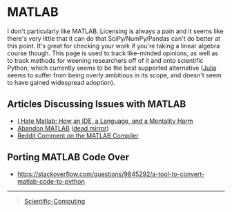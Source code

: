 MATLAB
======

I don't particularly like MATLAB. Licensing is always a pain and it seems like there's very little that it can do that SciPy/NumPy/Pandas can't do better at this point. It's great for checking your work if you're taking a linear algebra course though. This page is used to track like-minded opinions, as well as to track methods for weening researchers off of it and onto scientific Python, which currently seems to be the best supported alternative ([Julia](https://julialang.org/) seems to suffer from being overly ambitious in its scope, and doesn't seem to have gained widespread adoption).



Articles Discussing Issues with MATLAB
--------------------------------------

-   [I Hate Matlab: How an IDE, a Language, and a Mentality Harm](https://neuroplausible.com/matlab)
-   [Abandon MATLAB](https://web.archive.org/web/20150309010416/https://abandonmatlab.wordpress.com/) ([dead mirror](https://www.robertjacobson.dev/AbandonMatlab))
-   [Reddit Comment on the MATLAB Compiler](https://www.reddit.com/r/programming/comments/livmm/matlabs_function_syntax_is_abysmal/c2t5l0j/)

Porting MATLAB Code Over
------------------------

-   <https://stackoverflow.com/questions/9845292/a-tool-to-convert-matlab-code-to-python>

* * * * *

> [Scientific-Computing](Scientific-Computing)
